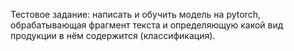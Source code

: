 Тестовое задание: написать и обучить модель на pytorch, обрабатывающая фрагмент текста и определяющую какой вид продукции в нём содержится (классификация). 
